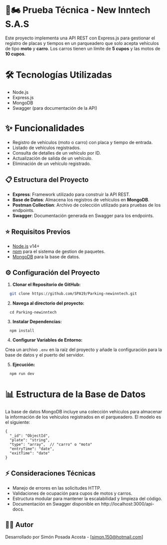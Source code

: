 # 🚗🏍️ Prueba Técnica - New Inntech S.A.S

Este proyecto implementa una API REST con Express.js para gestionar el registro de placas y tiempos en un parqueadero que solo acepta vehículos de tipo **moto** y **carro**. Los carros tienen un límite de **5 cupos** y las motos de **10 cupos**.

# 🛠️ Tecnologías Utilizadas

- Node.js
- Express.js
- MongoDB
- Swagger (para documentación de la API)

# ✨ Funcionalidades

- Registro de vehículos (moto o carro) con placa y tiempo de entrada.
- Listado de vehículos registrados.
- Consulta de detalles de un vehículo por ID.
- Actualización de salida de un vehículo.
- Eliminación de un vehículo registrado.

## 📋 Estructura del Proyecto

- **Express**: Framework utilizado para construir la API REST.
- **Base de Datos**: Almacena los registros de vehículos en **MongoDB**.
- **Postman Collection**: Archivo de colección utilizado para pruebas de los endpoints.
- **Swagger**: Documentación generada en Swagger para los endpoints.

## ⭐ Requisitos Previos

- [Node.js](https://nodejs.org/) v14+ 
- [npm](https://www.npmjs.com/) para el sistema de gestion de paquetes.
- [MongoDB](https://www.mongodb.com/) para la base de datos.

## ⚙️ Configuración del Proyecto

1. **Clonar el Repositorio de GitHub:**
```bash
  git clone https://github.com/SPA19/Parking-newinntech.git
```

2. **Navega al directorio del proyecto:**
```
  cd Parking-newinntech
```

3. **Instalar Dependencias:**
```
  npm install
```

4. **Configurar Variables de Entorno:**

Crea un archivo `.env` en la raíz del proyecto y añade la configuración para la base de datos y el puerto del servidor.

5. **Ejecución:**
```
  npm run dev
```

# 📊 Estructura de la Base de Datos

La base de datos MongoDB incluye una colección vehiculos para almacenar la información de los vehículos registrados en el parqueadero. El modelo es el siguiente:

```
{
  "_id": "ObjectId",
  "plate": "string",
  "type": "array",  // "carro" o "moto"
  "entryTime": "date",
  "exitTime": "date"
}
```
## ⚡ Consideraciones Técnicas

- Manejo de errores en las solicitudes HTTP.
- Validaciones de ocupación para cupos de motos y carros.
- Estructura modular para mantener la escalabilidad y limpieza del código.
- Documentación en Swagger disponible en http://localhost:3000/api-docs.

## 👨‍💻 Autor

Desarrollado por Simón Posada Acosta - [simon.150@hotmail.com]
